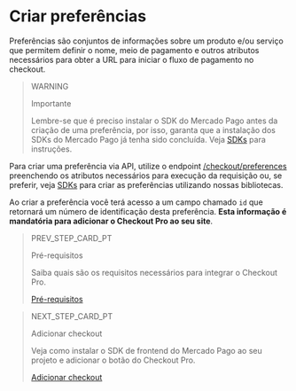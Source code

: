# Criar preferências

Preferências são conjuntos de informações sobre um produto e/ou serviço que permitem definir o nome, meio de pagamento e outros atributos necessários para obter a URL para iniciar o fluxo de pagamento no checkout.

> WARNING
>
> Importante
>
> Lembre-se que é preciso instalar o SDK do Mercado Pago antes da criação de uma preferência, por isso, garanta que a instalação dos SDKs do Mercado Pago já tenha sido concluída. Veja [SDKs](https://www.mercadopago[FAKER][URL][DOMAIN]/developers/pt/guides/sdks) para instruções.

Para criar uma preferência via API, utilize o endpoint [/checkout/preferences](https://www.mercadopago[FAKER][URL][DOMAIN]/developers/pt/reference/preferences/_checkout_preferences/post) preenchendo os atributos necessários para execução da requisição ou, se preferir, veja [SDKs](/developers/pt/docs/sdks-library/landing)  para criar as preferências utilizando nossas bibliotecas.

Ao criar a preferência você terá acesso a um campo chamado `id` que retornará um número de identificação desta preferência. **Esta informação é mandatória para adicionar o Checkout Pro ao seu site**.

> PREV_STEP_CARD_PT
>
> Pré-requisitos
>
> Saiba quais são os requisitos necessários para integrar o Checkout Pro.
>
> [Pré-requisitos](/developers/pt/docs/checkout-pro/requirements)

> NEXT_STEP_CARD_PT
>
> Adicionar checkout
>
> Veja como instalar o SDK de frontend do Mercado Pago ao seu projeto e adicionar o botão do Checkout Pro.
>
> [Adicionar checkout](/developers/pt/docs/checkout-pro/integration-configuration/add-checkout)